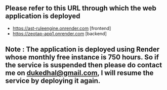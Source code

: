 ## Please refer to this URL through which the web application is deployed
  - https://ast-ruleengine.onrender.com [frontend]
  - https://zeotap-app1.onrender.com [backend]

## Note : The application is deployed using Render whose monthly free instance is 750 hours. So if the service is suspended then please do contact me on dukedhal@gmail.com, I will resume the service by deploying it again.  
    
